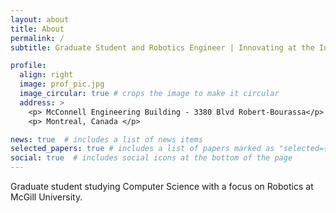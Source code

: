 ```yaml
---
layout: about
title: About
permalink: /
subtitle: Graduate Student and Robotics Engineer | Innovating at the Intersection of Robotics and AI

profile:
  align: right
  image: prof_pic.jpg
  image_circular: true # crops the image to make it circular
  address: >
    <p> McConnell Engineering Building - 3380 Blvd Robert-Bourassa</p>
    <p> Montreal, Canada </p>

news: true  # includes a list of news items
selected_papers: true # includes a list of papers marked as "selected={true}"
social: true  # includes social icons at the bottom of the page
---
```


Graduate student studying Computer Science with a focus on Robotics at McGill University.
<br><br>